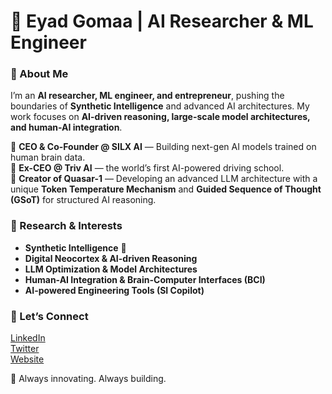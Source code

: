 # 🚀 Eyad Gomaa | AI Researcher & ML Engineer  

### 👋 About Me  
I’m an **AI researcher, ML engineer, and entrepreneur**, pushing the boundaries of **Synthetic Intelligence** and advanced AI architectures. My work focuses on **AI-driven reasoning, large-scale model architectures, and human-AI integration**.  

🔹 **CEO & Co-Founder @ SILX AI** — Building next-gen AI models trained on human brain data.  
🔹 **Ex-CEO @ Triv AI** — the world’s first AI-powered driving school.  
🔹 **Creator of Quasar-1** — Developing an advanced LLM architecture with a unique **Token Temperature Mechanism** and **Guided Sequence of Thought (GSoT)** for structured AI reasoning.  

### 🔬 Research & Interests  
- **Synthetic Intelligence** 🧠  
- **Digital Neocortex & AI-driven Reasoning**  
- **LLM Optimization & Model Architectures**  
- **Human-AI Integration & Brain-Computer Interfaces (BCI)**  
- **AI-powered Engineering Tools (SI Copilot)**  

### 📢 Let’s Connect  
[LinkedIn](https://www.linkedin.com/in/eyad-gomaa-silx/)  
[Twitter](https://x.com/TroyQuasar)  
[Website](https://sicopilot.cloud/) 

🚀 Always innovating. Always building.  
